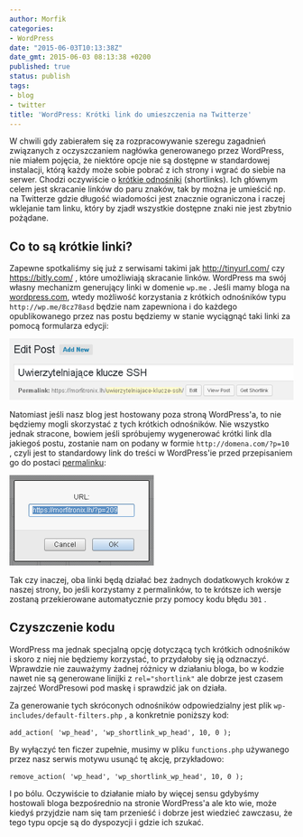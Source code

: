 ```yaml
---
author: Morfik
categories:
- WordPress
date: "2015-06-03T10:13:38Z"
date_gmt: 2015-06-03 08:13:38 +0200
published: true
status: publish
tags:
- blog
- twitter
title: 'WordPress: Krótki link do umieszczenia na Twitterze'
---
```


W chwili gdy zabierałem się za rozpracowywanie szeregu zagadnień związanych z oczyszczaniem nagłówka
generowanego przez WordPress, nie miałem pojęcia, że niektóre opcje nie są dostępne w standardowej
instalacji, którą każdy może sobie pobrać z ich strony i wgrać do siebie na serwer. Chodzi
oczywiście o [krótkie odnośniki](https://en.wikipedia.org/wiki/URL_shortening) (shortlinks). Ich
głównym celem jest skracanie linków do paru znaków, tak by można je umieścić np. na Twitterze
gdzie długość wiadomości jest znacznie ograniczona i raczej wklejanie tam linku, który by zjadł
wszystkie dostępne znaki nie jest zbytnio pożądane.

<!--more-->
## Co to są krótkie linki?

Zapewne spotkaliśmy się już z serwisami takimi jak <http://tinyurl.com/> czy <https://bitly.com/> ,
które umożliwiają skracanie linków. WordPress ma swój własny mechanizm generujący linki w domenie
`wp.me` . Jeśli mamy bloga na [wordpress.com](https://wordpress.com/), wtedy możliwość korzystania z
krótkich odnośników typu `http://wp.me/8cz78asd` będzie nam zapewniona i do każdego opublikowanego
przez nas postu będziemy w stanie wyciągnąć taki linki za pomocą formularza edycji:

![](/img/2015/06/1.wordpress-krotki-link.png#big)

Natomiast jeśli nasz blog jest hostowany poza stroną WordPress'a, to nie będziemy mogli skorzystać z
tych krótkich odnośników. Nie wszystko jednak stracone, bowiem jeśli spróbujemy wygenerować krótki
link dla jakiegoś postu, zostanie nam on podany w formie `http://domena.com/?p=10` , czyli jest to
standardowy link do treści w WordPress'ie przed przepisaniem go do postaci
[permalinku](/post/wordpress-odnosniki-bezposrednie-permalinks/):

![](/img/2015/06/2.wordpress-krotki-link-permalink.png#small)

Tak czy inaczej, oba linki będą działać bez żadnych dodatkowych kroków z naszej strony, bo jeśli
korzystamy z permalinków, to te krótsze ich wersje zostaną przekierowane automatycznie przy pomocy
kodu błędu `301` .

## Czyszczenie kodu

WordPress ma jednak specjalną opcję dotyczącą tych krótkich odnośników i skoro z niej nie będziemy
korzystać, to przydałoby się ją odznaczyć. Wprawdzie nie zauważymy żadnej różnicy w działaniu bloga,
bo w kodzie nawet nie są generowane linijki z `rel="shortlink"` ale dobrze jest czasem zajrzeć
WordPresowi pod maskę i sprawdzić jak on działa.

Za generowanie tych skróconych odnośników odpowiedzialny jest plik
`wp-includes/default-filters.php` , a konkretnie poniższy kod:

    add_action( 'wp_head', 'wp_shortlink_wp_head', 10, 0 );

By wyłączyć ten ficzer zupełnie, musimy w pliku `functions.php` używanego przez nasz serwis motywu
usunąć tę akcję, przykładowo:

    remove_action( 'wp_head', 'wp_shortlink_wp_head', 10, 0 );

I po bólu. Oczywiście to działanie miało by więcej sensu gdybyśmy hostowali bloga bezpośrednio na
stronie WordPress'a ale kto wie, może kiedyś przyjdzie nam się tam przenieść i dobrze jest wiedzieć
zawczasu, że tego typu opcje są do dyspozycji i gdzie ich szukać.
